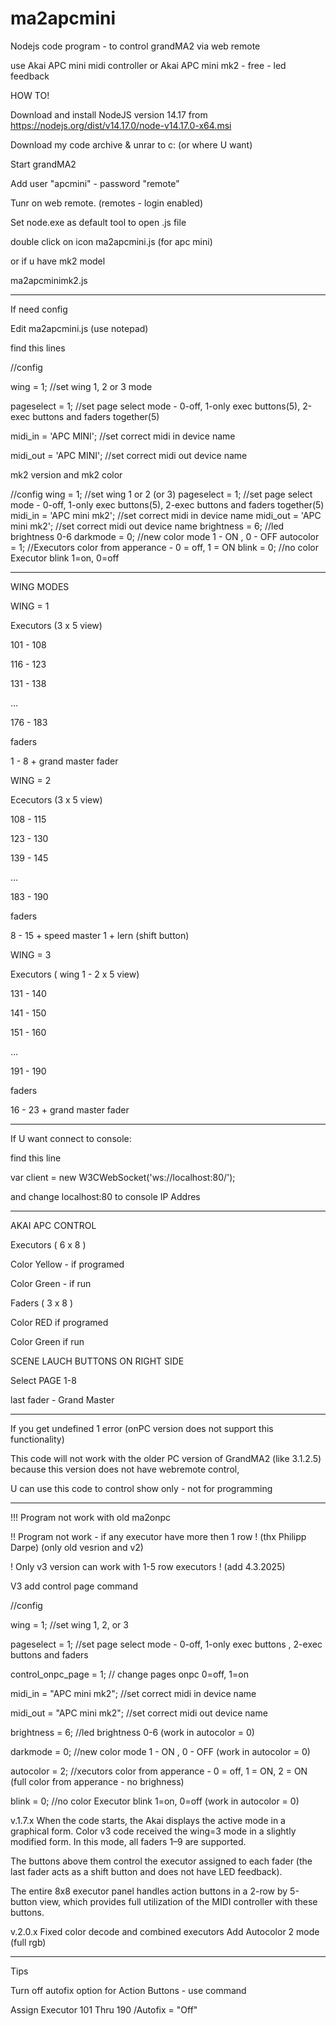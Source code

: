 # ma2apcmini
Nodejs code program - to control grandMA2 via web remote

use Akai APC mini midi controller or Akai APC mini mk2 - free - led feedback



HOW TO!


Download and install NodeJS version 14.17 from https://nodejs.org/dist/v14.17.0/node-v14.17.0-x64.msi

Download my code archive & unrar to c: (or where U want)


Start grandMA2

Add user "apcmini" - password "remote"

Tunr on web remote. (remotes - login enabled)

Set node.exe as default tool to open .js file

double click on icon  ma2apcmini.js (for apc mini)

or if u have mk2 model

 ma2apcminimk2.js


---------------------------------


 
If need config 

Edit ma2apcmini.js (use notepad)

find this lines


//config 

wing = 1;   //set wing 1, 2 or 3 mode

pageselect = 1;   //set page select mode - 0-off, 1-only exec buttons(5), 2-exec buttons and faders together(5)

midi_in = 'APC MINI';     //set correct midi in device name

midi_out = 'APC MINI';    //set correct midi out device name 


mk2 version and mk2 color

//config 
wing = 1;   //set wing 1 or 2 (or 3)
pageselect = 1;   //set page select mode - 0-off, 1-only exec buttons(5), 2-exec buttons and faders together(5)
midi_in = 'APC mini mk2';     //set correct midi in device name
midi_out = 'APC mini mk2';    //set correct midi out device name
brightness = 6;     //led brightness 0-6
darkmode = 0;   //new color mode 1 - ON , 0 - OFF
autocolor = 1;  //Executors color from apperance - 0 = off, 1 = ON
blink = 0;      //no color Executor blink 1=on, 0=off 


--------------------------------
WING MODES


WING = 1

Executors (3 x 5 view)

101 - 108

116 - 123

131 - 138

...

176 - 183

faders

1 - 8 + grand master fader




WING = 2

Ececutors (3 x 5 view)

108 - 115

123 - 130

139 - 145

...

183 - 190

faders

8 - 15 + speed master 1 + lern (shift button)




WING = 3

Executors ( wing 1 - 2 x 5 view)

131 - 140

141 - 150

151 - 160

...

191 - 190

faders

16 - 23 + grand master fader


-------------------------------


If U want connect to console:

find this line

var client = new W3CWebSocket('ws://localhost:80/');

and change localhost:80 to console IP Addres

-------------------------------- 


AKAI APC CONTROL


Executors ( 6 x 8 )

Color Yellow - if programed

Color Green - if run


Faders ( 3 x 8 )

Color RED if programed

Color Green if run



SCENE LAUCH BUTTONS ON RIGHT SIDE

Select PAGE 1-8


last fader - Grand Master



---------


If you get undefined 1 error (onPC version does not support this functionality)


This code will not work with the older PC version of GrandMA2 (like 3.1.2.5) because this version does not have webremote control,


U can use this code to control show only - not for programming

------------------------


!!! Program not work with old ma2onpc

!! Program not work - if any executor have more then 1 row ! (thx Philipp Darpe) (only old vesrion and v2)

! Only v3 version can work with 1-5 row executors ! (add 4.3.2025)


V3 add control page command

//config

wing = 1; //set wing 1, 2, or 3

pageselect = 1; //set page select mode - 0-off, 1-only exec buttons , 2-exec buttons and faders

control_onpc_page = 1; // change pages onpc 0=off, 1=on

midi_in = "APC mini mk2"; //set correct midi in device name

midi_out = "APC mini mk2"; //set correct midi out device name

brightness = 6; //led brightness 0-6 (work in autocolor = 0)

darkmode = 0; //new color mode 1 - ON , 0 - OFF (work in autocolor = 0)

autocolor = 2; //xecutors color from apperance - 0 = off, 1 = ON, 2 = ON (full color from apperance - no brighness)

blink = 0; //no color Executor blink 1=on, 0=off (work in autocolor = 0)


v.1.7.x
When the code starts, the Akai displays the active mode in a graphical form.
Color v3 code received the wing=3 mode in a slightly modified form.
In this mode, all faders 1–9 are supported.

The buttons above them control the executor assigned to each fader (the last fader acts as a shift button and does not have LED feedback).

The entire 8x8 executor panel handles action buttons in a 2-row by 5-button view,
which provides full utilization of the MIDI controller with these buttons.

v.2.0.x
Fixed color decode and combined executors
Add Autocolor 2 mode (full rgb)

--------------------

Tips

Turn off autofix option for Action Buttons - use command

Assign Executor 101 Thru 190 /Autofix = "Off"

